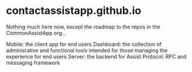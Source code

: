 # contactassistapp.github.io

Nothing much here now, except the roadmap to the repos in the CommonAssistApp org...

Mobile: the client app for end users
Dashboard: the collection of adminisrative and functional tools intended for those managing the experience for end users
Server: the backend for Assist
Protocol: RPC and messaging framework
